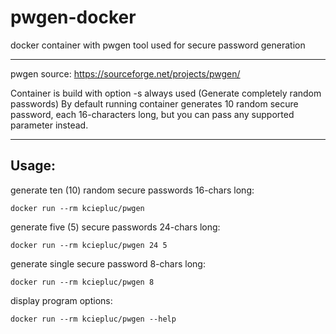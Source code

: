 # pwgen-docker #
docker container with pwgen tool used for secure password generation
***
pwgen source:
https://sourceforge.net/projects/pwgen/

Container is build with option -s always used (Generate completely random passwords)
By default running container generates 10 random secure password, each 16-characters long, but you can pass any supported parameter instead.
***
## Usage: ##
generate ten (10) random secure passwords 16-chars long:

    docker run --rm kciepluc/pwgen

generate five (5) secure passwords 24-chars long:

    docker run --rm kciepluc/pwgen 24 5

generate single secure password 8-chars long:

    docker run --rm kciepluc/pwgen 8

display program options:

    docker run --rm kciepluc/pwgen --help

